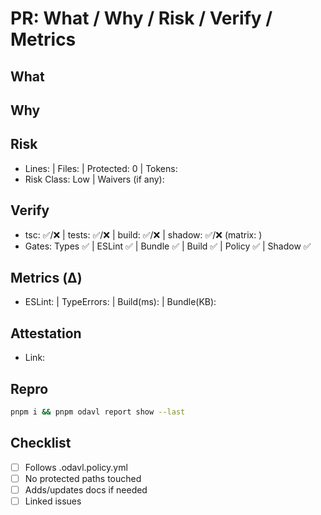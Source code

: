# PR: What / Why / Risk / Verify / Metrics

## What
<!-- Brief summary + key files touched -->

## Why
<!-- Problem this fixes / references -->

## Risk
- Lines: <!-- e.g., 32 --> | Files: <!-- e.g., 9 --> | Protected: 0 | Tokens: <!-- e.g., 2 -->
- Risk Class: Low | Waivers (if any): <!-- id + expiry -->

## Verify
- tsc: ✅/❌ | tests: ✅/❌ | build: ✅/❌ | shadow: ✅/❌ (matrix: <!-- e.g., node18,node20 -->)
- Gates: Types ✅ | ESLint ✅ | Bundle ✅ | Build ✅ | Policy ✅ | Shadow ✅

## Metrics (Δ)
- ESLint: <!-- -17 --> | TypeErrors: <!-- 0 --> | Build(ms): <!-- -500 --> | Bundle(KB): <!-- -4 -->

## Attestation
- Link: <!-- cosign/sigstore or reports path -->

## Repro
```bash
pnpm i && pnpm odavl report show --last
```

## Checklist
- [ ] Follows .odavl.policy.yml
- [ ] No protected paths touched
- [ ] Adds/updates docs if needed
- [ ] Linked issues